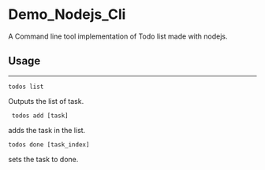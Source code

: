 # Demo_Nodejs_Cli

A Command line tool implementation of Todo list made with nodejs.


## Usage

---

``todos list``

Outputs the list of task.

`` todos add [task]``

adds the task in the list.

``todos done [task_index]``

sets the task to done.
